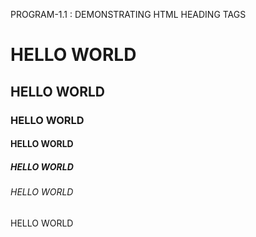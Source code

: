 PROGRAM-1.1 : DEMONSTRATING HTML HEADING TAGS
 <html>
 <head>
 <title>heading tags</title>
 </head>
 <body>
 <h1>HELLO WORLD</h1>
 <h2>HELLO WORLD</h2>
 <h3>HELLO WORLD</h3>
 <h4>HELLO WORLD</h4>
 <h5>HELLO WORLD</h5>
 <h6>HELLO WORLD</h6>
 <h7>HELLO WORLD</h7>
 </body>
 </html>
 
